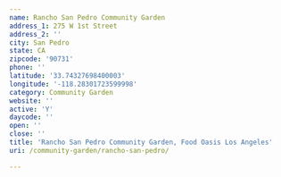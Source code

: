 ```yaml
---
name: Rancho San Pedro Community Garden
address_1: 275 W 1st Street
address_2: ''
city: San Pedro
state: CA
zipcode: '90731'
phone: ''
latitude: '33.74327698400003'
longitude: '-118.28301723599998'
category: Community Garden
website: ''
active: 'Y'
daycode: ''
open: ''
close: ''
title: 'Rancho San Pedro Community Garden, Food Oasis Los Angeles'
uri: /community-garden/rancho-san-pedro/

---
```

